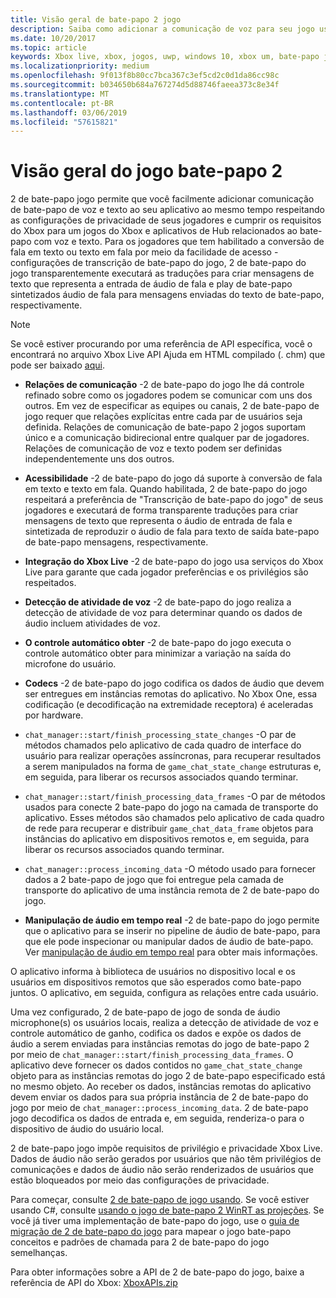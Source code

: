 ```yaml
---
title: Visão geral de bate-papo 2 jogo
description: Saiba como adicionar a comunicação de voz para seu jogo usando o Xbox Live jogo bate-papo 2, uma versão atualizada do jogo bate-papo.
ms.date: 10/20/2017
ms.topic: article
keywords: Xbox live, xbox, jogos, uwp, windows 10, xbox um, bate-papo jogo, jogo bate-papo 2, comunicação de voz
ms.localizationpriority: medium
ms.openlocfilehash: 9f013f8b80cc7bca367c3ef5cd2c0d1da86cc98c
ms.sourcegitcommit: b034650b684a767274d5d88746faeea373c8e34f
ms.translationtype: MT
ms.contentlocale: pt-BR
ms.lasthandoff: 03/06/2019
ms.locfileid: "57615821"
---
```

# <a name="game-chat-2-overview"></a>Visão geral do jogo bate-papo 2

2 de bate-papo jogo permite que você facilmente adicionar comunicação de bate-papo de voz e texto ao seu aplicativo ao mesmo tempo respeitando as configurações de privacidade de seus jogadores e cumprir os requisitos do Xbox para um jogos do Xbox e aplicativos de Hub relacionados ao bate-papo com voz e texto. Para os jogadores que tem habilitado a conversão de fala em texto ou texto em fala por meio da facilidade de acesso - configurações de transcrição de bate-papo do jogo, 2 de bate-papo do jogo transparentemente executará as traduções para criar mensagens de texto que representa a entrada de áudio de fala e play de bate-papo sintetizados áudio de fala para mensagens enviadas do texto de bate-papo, respectivamente.

> [!NOTE]
> Se você estiver procurando por uma referência de API específica, você o encontrará no arquivo Xbox Live API Ajuda em HTML compilado (. chm) que pode ser baixado [aqui](https://aka.ms/xboxliveuwpdocs).

- **Relações de comunicação** -2 de bate-papo do jogo lhe dá controle refinado sobre como os jogadores podem se comunicar com uns dos outros. Em vez de especificar as equipes ou canais, 2 de bate-papo de jogo requer que relações explícitas entre cada par de usuários seja definida. Relações de comunicação de bate-papo 2 jogos suportam único e a comunicação bidirecional entre qualquer par de jogadores. Relações de comunicação de voz e texto podem ser definidas independentemente uns dos outros.

- **Acessibilidade** -2 de bate-papo do jogo dá suporte à conversão de fala em texto e texto em fala. Quando habilitada, 2 de bate-papo do jogo respeitará a preferência de "Transcrição de bate-papo do jogo" de seus jogadores e executará de forma transparente traduções para criar mensagens de texto que representa o áudio de entrada de fala e sintetizada de reproduzir o áudio de fala para texto de saída bate-papo de bate-papo mensagens, respectivamente.

- **Integração do Xbox Live** -2 de bate-papo do jogo usa serviços do Xbox Live para garante que cada jogador preferências e os privilégios são respeitados.

- **Detecção de atividade de voz** -2 de bate-papo do jogo realiza a detecção de atividade de voz para determinar quando os dados de áudio incluem atividades de voz.

- **O controle automático obter** -2 de bate-papo do jogo executa o controle automático obter para minimizar a variação na saída do microfone do usuário.

- **Codecs** -2 de bate-papo do jogo codifica os dados de áudio que devem ser entregues em instâncias remotas do aplicativo. No Xbox One, essa codificação (e decodificação na extremidade receptora) é aceleradas por hardware.

- `chat_manager::start/finish_processing_state_changes` -O par de métodos chamados pelo aplicativo de cada quadro de interface do usuário para realizar operações assíncronas, para recuperar resultados a serem manipulados na forma de `game_chat_state_change` estruturas e, em seguida, para liberar os recursos associados quando terminar.

- `chat_manager::start/finish_processing_data_frames` -O par de métodos usados para conecte 2 bate-papo do jogo na camada de transporte do aplicativo. Esses métodos são chamados pelo aplicativo de cada quadro de rede para recuperar e distribuir `game_chat_data_frame` objetos para instâncias do aplicativo em dispositivos remotos e, em seguida, para liberar os recursos associados quando terminar.

- `chat_manager::process_incoming_data` -O método usado para fornecer dados a 2 bate-papo de jogo que foi entregue pela camada de transporte do aplicativo de uma instância remota de 2 de bate-papo do jogo.

- **Manipulação de áudio em tempo real** -2 de bate-papo do jogo permite que o aplicativo para se inserir no pipeline de áudio de bate-papo, para que ele pode inspecionar ou manipular dados de áudio de bate-papo. Ver [manipulação de áudio em tempo real](real-time-audio-manipulation.md) para obter mais informações.

O aplicativo informa à biblioteca de usuários no dispositivo local e os usuários em dispositivos remotos que são esperados como bate-papo juntos. O aplicativo, em seguida, configura as relações entre cada usuário.

Uma vez configurado, 2 de bate-papo de jogo de sonda de áudio microphone(s) os usuários locais, realiza a detecção de atividade de voz e controle automático de ganho, codifica os dados e expõe os dados de áudio a serem enviadas para instâncias remotas do jogo de bate-papo 2 por meio de `chat_manager::start/finish_processing_data_frames`. O aplicativo deve fornecer os dados contidos no `game_chat_state_change` objeto para as instâncias remotas do jogo 2 de bate-papo especificado está no mesmo objeto. Ao receber os dados, instâncias remotas do aplicativo devem enviar os dados para sua própria instância de 2 de bate-papo do jogo por meio de `chat_manager::process_incoming_data`. 2 de bate-papo jogo decodifica os dados de entrada e, em seguida, renderiza-o para o dispositivo de áudio do usuário local.

2 de bate-papo jogo impõe requisitos de privilégio e privacidade Xbox Live. Dados de áudio não serão gerados por usuários que não têm privilégios de comunicações e dados de áudio não serão renderizados de usuários que estão bloqueados por meio das configurações de privacidade.

Para começar, consulte [2 de bate-papo de jogo usando](using-game-chat-2.md). Se você estiver usando C#, consulte [usando o jogo de bate-papo 2 WinRT as projeções](using-game-chat-2-winrt.md). Se você já tiver uma implementação de bate-papo do jogo, use o [guia de migração de 2 de bate-papo do jogo](game-chat-2-migration.md) para mapear o jogo bate-papo conceitos e padrões de chamada para 2 de bate-papo do jogo semelhanças.

Para obter informações sobre a API de 2 de bate-papo do jogo, baixe a referência de API do Xbox: [XboxAPIs.zip](https://aka.ms/xboxliveuwpdocs)